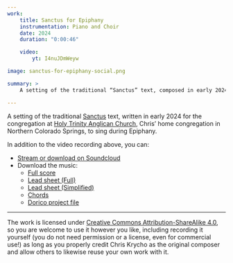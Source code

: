 ```yaml
---
work:
    title: Sanctus for Epiphany
    instrumentation: Piano and Choir
    date: 2024
    duration: "0:00:46"

    video:
        yt: I4nuJDmWeyw

image: sanctus-for-epiphany-social.png

summary: >
    A setting of the traditional “Sanctus” text, composed in early 2024 for the congregation at Holy Trinity Anglican Church to sing during Epiphany.

---
```


A setting of the traditional [Sanctus][sanctus] text, written in early 2024 for the congregation at [Holy Trinity Anglican Church][htac], Chris’ home congregation in Northern Colorado Springs, to sing during Epiphany.

In addition to the video recording above, you can:

- [Stream or download on Soundcloud][soundcloud]
- Download the music:
    - [Full score][full]
    - [Lead sheet (Full)][lead-full]
    - [Lead sheet (Simplified)][lead-simple]
    - [Chords][chords]
    - [Dorico project file][dorico]

---

The work is licensed under [Creative Commons Attribution-ShareAlike 4.0][cc], so you are welcome to use it however you like, including recording it yourself (you do not need permission or a license, even for commercial use!) as long as you properly credit Chris Krycho as the original composer and allow others to likewise reuse your own work with it.

[sanctus]: https://en.wikipedia.org/wiki/Sanctus
[htac]: https://www.holytrinityanglican.church
[soundcloud]: https://soundcloud.com/chriskrycho/sanctus-for-epiphany
[full]: https://cdn.chriskrycho.com/music/sanctus-for-epiphany/Sanctus%20for%20Epiphany%20%E2%80%93%20Full.pdf
[lead-full]: https://cdn.chriskrycho.com/music/sanctus-for-epiphany/Sanctus%20for%20Epiphany%20%E2%80%93%20Lead%20Sheet.pdf
[lead-simple]: https://cdn.chriskrycho.com/music/sanctus-for-epiphany/Sanctus%20for%20Epiphany%20%E2%80%93%20Lead%20Sheet.pdf
[chords]: https://cdn.chriskrycho.com/music/sanctus-for-epiphany/Sanctus%20for%20Epiphany%20%E2%80%93%20Chords.pdf
[dorico]: https://cdn.chriskrycho.com/music/sanctus-for-epiphany/Sanctus%20for%20Epiphany.dorico
[cc]: https://creativecommons.org/licenses/by-sa/4.0/deed.en
